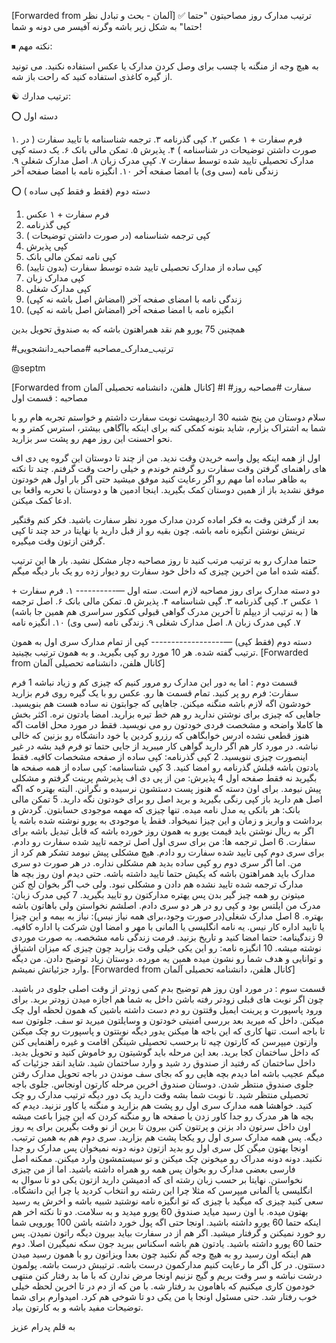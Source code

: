 [Forwarded from آلمان - بحث و تبادل نظر]
✅ ترتیب مدارک روز مصاحبتون "حتما حتما" به شکل زیر باشه وگرنه آفیسر می دونه و شما!

⏹ نکته مهم:

به هیچ وجه از منگنه یا چسب برای وصل کردن مدارک یا عکس استفاده نکنید. می تونید از گیره کاغذی استفاده کنید که راحت باز شه. 

☯️ ترتيب مدارك:

⭕️ دسته اول

 

۱. فرم سفارت + ۱ عکس
۲. کپی گذرنامه
۳. ترجمه شناسنامه با تایید سفارت ( در صورت داشتن توضیحات در شناسنامه )
۴. پذیرش
۵. تمکن مالی بانک
۶. یک دسته کپی مدارک تحصیلی تایید شده توسط سفارت
۷. کپی مدرک زبان
۸. اصل مدارک شغلی
۹. زندگی نامه (سی وی) با امضا صفحه آخر
۱۰. انگیزه نامه با امضا صفحه آخر


⭕️ دسته دوم (فقط و فقط کپی ساده )

1. فرم سفارت + ۱ عکس
2. کپی گذرنامه
3. کپی ترجمه شناسنامه (در صورت داشتن توضیحات )
4. کپی پذیرش
5. کپی نامه تمکن مالی بانک
6. کپی ساده از مدارک تحصیلی تایید شده توسط سفارت (بدون تایید)
7. کپی مدارک زبان 
8. کپی مدارک شغلی
9. زندگی نامه با امضای صفحه آخر (امضاش اصل باشه نه کپی)
10. انگیزه نامه با امضا صفحه آخر (امضاش اصل باشه نه کپی)

همچنین 75 یورو هم نقد همراهتون باشه که به صندوق تحویل بدین

#ترتیب_مدارک_مصاحبه
#مصاحبه_دانشجویی

@septm

[Forwarded from كانال هلفن، دانشنامه تحصیلی آلمان]
#I #سفارت #مصاحبه
روز مصاحبه :
قسمت اول


سلام دوستان
من پنج شنبه 30 اردیبهشت نوبت سفارت داشتم و خواستم تجربه هام رو با شما به اشتراک بزارم، شاید بتونه کمکی کنه برای اینکه باآگاهی بیشتر، استرس کمتر و به نحو احسنت این روز مهم رو پشت سر بزارید.

اول از همه اینکه پول واسه خریدن وقت ندید. من از چند تا دوستان این گروه پی دی اف های راهنمای گرفتن وقت سفارت رو گرفتم خوندم و خیلی راحت وقت گرفتم. چند تا نکته به ظاهر ساده اما مهم رو اگر رعایت کنید موفق میشید حتی اگر بار اول هم خودتون موفق نشدید باز از همین دوستان کمک بگیرید. اینجا ادمین ها و دوستان با تحربه واقعا بی ادعا کمک میکنن.

بعد از گرفتن وقت به فکر اماده کردن مدارک مورد نظر سفارت باشید. فکر کنم وقتگیر ترینش نوشتن انگیزه نامه باشه. چون بقیه رو از قبل دارید یا نهایتا در حد چند تا کپی گرفتن ازتون وقت میگیره.

حتما مدارک رو به ترتیب مرتب کنید تا روز مصاحبه دچار مشکل نشید. بار ها این ترتیب گفته شده اما من اخرین چیزی که داخل خود سفارت رو دیوار زده رو یک بار دیگه میگم.

دو دسته مدارک برای روز مصاحبه لازم است.
سته اول
—----------
۱. فرم سفارت + ۱ عکس
۲. کپی گذرنامه
۳. گپی شناسنامه
۴. پذیرش
۵. تمکن مالی بانک
۶. اصل ترجمه ها ( به ترتیب از دیپلم تا آخرین مدرک
گواهی قبولی کنکور سراسری هم همین جا باشه)
۷. کپی مدرک زبان
۸. اصل مدارک شغلی
۹. زندگی نامه (سی وی)
۱۰. انگیزه نامه

دسته دوم (فقط کپی)
—------------------
کپی از تمام مدارک سری اول به همون ترتیب گفته شده. هر 10 مورد رو کپی بگیرید. و به همون ترتیب بچینید.
[Forwarded from كانال هلفن، دانشنامه تحصیلی آلمان]

قسمت دوم :
اما یه دور این مدارک رو مرور کنیم که چیزی کم و زیاد نباشه
1 فرم سفارت: فرم رو پر کنید. تمام قسمت ها رو. عکس رو با یک گیره روی فرم بزارید خودشون اگه لازم باشه منگنه میکنن. جاهایی که جوابتون نه ساده هست هم بنویسید. جاهایی که چیزی برای نوشتن ندارید رو هم خط تیره بزارید. امضا یادتون نره. اکثر بخش ها کاملا واضحه و مشخصت فردی خودتون رو می نویسید. فقط در مورد محل اقامت اگه هنوز قطعی نشده ادرس خوابگاهی که رزرو کردین یا خود دانشگاه رو بزنین که خالی نباشه. در مورد کار هم اگر دارید گواهی کار میبرید از جایی حتما تو فرم قید بشه در غیر اینصورت چیزی ننویسید. 
2 کپی گذرنامه: کپی ساده از صفحه مشخصات کافیه. فقط یادتون باشه قبلش گذرنامه رو امضا کنید.
3 کپی شناسنامه: کپی ساده از همه صفحه ها بگیرید نه فقط صفحه اول
4 پذیرش: من از پی دی اف پذیرشم پرینت گرفتم و مشکلی پیش نیومد. برای اون دسته که هنوز پست دستشون نرسیده و نگرانن. البته بهتره که اگه اصل هم دارید باز کپی رنگی بگیرید و برید اصل رو برای خودتون نگه دارید.
5 تمکن مالی بانک: هر بانکی یه مدل نامه میده. تنها چیزی که مهمه موجودی حسابتون. گردش و برداشت و واریز و زمان و این چیزا نمیخواد. فقط یا موجودی به یورو نوشته شده باشه یا اگر به ریال نوشتن باید قیمت یورو به همون روز خورده باشه که قابل تبدیل باشه برای سفارت.
6 اصل ترجمه ها: من برای سری اول اصل ترجمه تایید شده سفارت رو دادم. برای سری دوم کپی تایید شده سفارت رو دادم. هیچ مشکلی پیش نیومد تشکر هم کرد از من. اما اگر سری دوم رو کپی ساده بدید هم مشکلی نداره. در هر صورت دو سری مدارک باید همراهتون باشه که یکیش حتما تایید داشته باشه. حتی دیدم اون روز بچه ها مدارک ترجمه شده تایید نشده هم دادن و مشکلی نبود. ولی خب اگر بخوان لج کنن میتونن رو همه چیز گیر بدن پس یهتره مدارکتون رو تایید بگیرید.
7 کپی مدرک زبان: مدرک من ایلتس بود و کپی رو در هر دو سری دادم. اصلشم نخواستن ولی باهاتون باشه بهتره.
8 اصل مدارک شغلی(در صورت وجود،برای همه نیاز نیس): نیاز به بیمه و این چیزا یا تایید اداره کار نیس. یه نامه انگلیسی یا المانی با مهر و امضا اون شرکت یا اداره کافیه.
9 زندگینامه: حتما امضا کنید و تاریخ بزنید. فرمت زندگی نامه مشخصه. به صورت موردی نوشته میشه.
10 انگیزه نامه: رو این یکی خیلی وقت بزارید چون چیزی که میزان اشتیاق و توانایی و هدف شما رو نشون میده همین یه مورده. دوستان زیاد توضیح دادن. من دیگه وارد جزئیاتش نمیشم.
[Forwarded from كانال هلفن، دانشنامه تحصیلی آلمان]

قسمت سوم :
در مورد اون روز هم توضیح بدم کمی زودتر از وقت اصلی جلوی در باشید. چون اگر نوبت های قبلی زودتر رفته باشن داخل به شما هم اجازه میدن زودتر برید. برای ورود پاسپورت و پرینت ایمیل وقتتون رو دم دست داشته باشین که همون لحظه اول چک میکنن. داخل که میرید بعد بررسی امنیتی خودتون و وسایلتون میرید تو سف. جلوتون سه تا باجه است. تنها کاری که این باجه ها میکنن یدور دیگه نوبتتون و پاسپورت رو چک میکنن وازتون میپرسن که کارتون چیه تا برحسب تحصیلی شینگن اقامت و غیره راهنمایی کنن که داخل ساختمان کجا برید. بعد این مرحله باید گوشیتون رو خاموش کنید و تحویل بدید. داخل ساختمان که رفتید از صندوق رد شید و وارد ساختمان شید. شاید انقد جزئیات که میگم عجیب باشه اما دیدم بچه هایی رو که بجای سف موندن در باجه تحویل مدارک رفتن جلوی صندوق منتظر شدن. دوستان صندوق اخرین مرحله کارتون اونجاس. جلوی باجه تحصیلی منتظر شید. تا نوبت شما بشه وقت دارید یک دور دیگه ترتیب مدارک رو چک کنید.
خواهشا همه مدارک سری اول رو پشت هم بزارید و منگنه یا کاور نزنید. دیدم که بجه ها هر مدرک رو جدا کاور زدن یا صفحه ها رو منگنه کردن که این چیزا باعث میشه اون داخل سرتون داد بزنن و پرتتون کنن بیرون تا برین از نو وقت بگیرین برای یه روز دیگه. پس همه مدارک سری اول رو یکجا پشت هم بزارید. سری دوم هم به همین ترتیب. اونجا بهتون میگن کل سری اول رو بدید ازتون دونه دونه نمیخوان پس مدارک رو جدا نکنید. دونه دونه مدراک رو میخونن چک میکنن و تو سیستمشون وارد میکنن. ممکنه اصل فارسی بعضی مدارک رو بخوان پس همه رو همراه داشته باشید. اما از من چیزی نخواستن. نهایتا بر حسب زبان رشته ای که ادمیشن دارید ازتون یکی دو تا سوال به انگلیسی یا آلمانی میپرسن که مثلا چرا این رشته رو انتخاب کردید یا چرا این دانشگاه. سعی کنید چیزی که میگید با چیزی که تو انگیزه نامه نوشتید شبیه باشه و اخرش یه رسید بهتون میده. با اون رسید میاید صندوق 60 یورو میدید و به سلامت. 
دو تا نکته اخر هم اینکه حتما 60 یورو داشته باشید. اونجا حتی اگه پول خورد داشته باشن 100 یورویی شما رو خورد نمیکنن و گرفتار میشید. اگر هم از در سفارت بیاید بیرون دیگه راتون نمیدن. پس حتما 60 یورو داشته باشید. یادتون هم باشه اسکناس ببرید جون سکه نمیگیرن اصلا. دوم هم اینکه اون رسید رو به هیچ وجه گم نکنید چون بعدا ویزاتون رو با همون رسید میدن دستتون. 
در کل اگر ما رعایت کنیم مدارکمون درست باشه. ترتیبش درست باشه. پولمون درشت نباشه و سر وقت بریم و گیج نزنیم اونجا مرض ندارن که با ما بد رفتار کنن منتهی خودمون کاری میکنیم که باهامون بد رفتار شه. با من که از دم در تا اخرین لحظه خیلی خوب رفتار شد. حتی مسئول اونجا یا من یکی دو تا شوخی هم کرد. امیدوارم برای شما توضیحات مفید باشه و به کارتون بیاد.

به قلم پدرام عزیز
